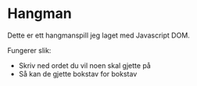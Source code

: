 # Hangman

Dette er ett hangmanspill jeg laget med Javascript DOM.

Fungerer slik:
  * Skriv ned ordet du vil noen skal gjette på
  * Så kan de gjette bokstav for bokstav

